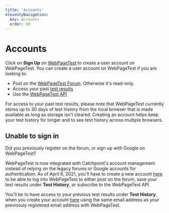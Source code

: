 ```yaml
---
title: 'Accounts'
eleventyNavigation:
  key: Accounts
  order: 99
---
```

# Accounts
Click on **Sign Up** on [WebPageTest](https://app.webpagetest.org/ui/entry/wpt/signup?) to create a user account on WebPageTest. You can create a user account on WebPageTest if you are looking to: 
* Post on the [WebPageTest Forum](https://forums.webpagetest.org/). Otherwise it's read-only. 
* Access your past [test results](https://www.webpagetest.org/testlog/1/)
* Use the [WebPageTest API](http://docs.webpagetest.org/api)

For access to your past test results, please note that WebPageTest currently stores up to 30 days of test history from the local browser that is made available as long as storage isn't cleared. Creating an account helps keep your test history for longer and to see test history across multiple browsers.

## Unable to sign in
Did you previously register on the forum, or sign up with Google on WebPageTest? 

WebPageTest is now integrated with Catchpoint's account management instead of relying on the legacy forums or Google accounts for authentication. As of April 6, 2021, you'll have to create a new account [here](https://app.webpagetest.org/ui/entry/wpt/signup?utm_source=docs&utm_medium=docs&utm_campaign=account&utm_content=newaccount) to be able to log into WebPageTest to either post on the forum, save your test results under **Test History**, or subscribe to the WebPageTest API. 

You'll be to have access to your previous test results under **Test History**, when you create your account [here](https://app.webpagetest.org/ui/entry/wpt/signup?utm_source=docs&utm_medium=docs&utm_campaign=account&utm_content=testhistory) using the same email address as your previosuly registered email address with WebPageTest. 
